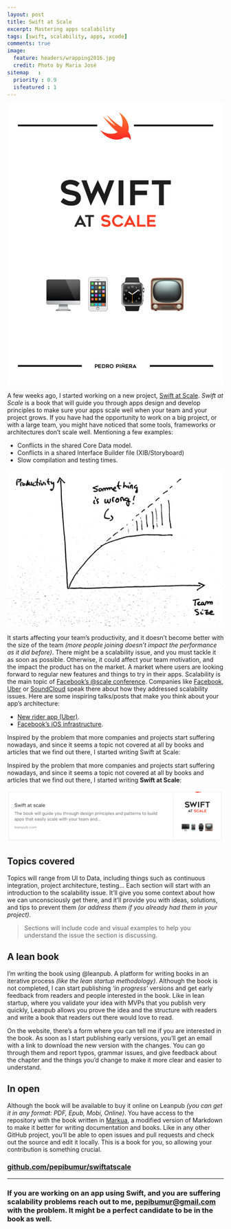 ```yaml
---
layout: post
title: Swift at Scale
excerpt: Mastering apps scalability
tags: [swift, scalability, apps, xcode]
comments: true
image:
  feature: headers/wrapping2016.jpg
  credit: Photo by Maria José
sitemap   :
  priority : 0.9
  isfeatured : 1
---
```


![Cover of the book](/images/posts/swift-at-scale-header.png)

A few weeks ago, I started working on a new project, [Swift at Scale](https://leanpub.com/swiftatscale). *Swift at Scale* is a book that will guide you through apps design and develop principles to make sure your apps scale well when your team and your project grows. If you have had the opportunity to work on a big project, or with a large team, you might have noticed that some tools, frameworks or architectures don’t scale well. Mentioning a few examples:

- Conflicts in the shared Core Data model.
- Conflicts in a shared Interface Builder file (XIB/Storyboard)
- Slow compilation and testing times.

![Graph that represents how the productivity of the team get better when the team grows. However, if scalability issues arise, the productivity is not linear any more with the team size.](/images/posts/swift-at-scale-graph.png)

It starts affecting your team’s productivity, and it doesn’t become better with the size of the team *(more people joining doesn’t impact the performance as it did before)*. There might be a scalability issue, and you must tackle it as soon as possible. Otherwise, it could affect your team motivation, and the impact the product has on the market. A market where users are looking forward to regular new features and things to try in their apps.
Scalability is the main topic of [Facebook’s @scale conference](https://code.facebook.com/ios). Companies like [Facebook](https://facebook.com), [Uber](https://uber.com) or [SoundCloud](https://soundcloud.com) speak there about how they addressed scalability issues. Here are some inspiring talks/posts that make you think about your app’s architecture:

- [New rider app (Uber)](https://eng.uber.com/new-rider-app/).
- [Facebook’s iOS infrastructure](https://www.youtube.com/watch?v=XhXC4SKOGfQ).

Inspired by the problem that more companies and projects start suffering nowadays, and since it seems a topic not covered at all by books and articles that we find out there, I started writing Swift at Scale:

Inspired by the problem that more companies and projects start suffering nowadays, and since it seems a topic not covered at all by books and articles that we find out there, I started writing **Swift at Scale**:

[![image](/images/posts/swift-at-scale-leanpub.png)](https://leanpub.com/swiftatscale)

## Topics covered
Topics will range from UI to Data, including things such as continuous integration, project architecture, testing… Each section will start with an introduction to the scalability issue. It’ll give you some context about how we can unconsciously get there, and it’ll provide you with ideas, solutions, and tips to prevent them *(or address them if you already had them in your project).*

> Sections will include code and visual examples to help you understand the issue the section is discussing.

## A lean book
I’m writing the book using @leanpub. A platform for writing books in an iterative process *(like the lean startup methodology)*. Although the book is not completed, I can start publishing *‘in progress’* versions and get early feedback from readers and people interested in the book. Like in lean startup, where you validate your idea with MVPs that you publish very quickly, Leanpub allows you prove the idea and the structure with readers and write a book that readers out there would love to read. 

On the website, there’s a form where you can tell me if you are interested in the book. As soon as I start publishing early versions, you’ll get an email with a link to download the new version with the changes. You can go through them and report typos, grammar issues, and give feedback about the chapter and the things you’d change to make it more clear and easier to understand.

## In open
Although the book will be available to buy it online on Leanpub *(you can get it in any format: PDF, Epub, Mobi, Online)*. You have access to the repository with the book written in [Markua](https://markua.com), a modified version of Markdown to make it better for writing documentation and books. Like in any other GitHub project, you’ll be able to open issues and pull requests and check out the source and edit it locally. This is a book for you, so allowing your contribution is something crucial.

### [github.com/pepibumur/swiftatscale](https://github.com/pepibumur/swiftatscale)

---

### If you are working on an app using Swift, and you are suffering scalability problems reach out to me, [pepibumur@gmail.com](mailto://pepibumur@gmail.com) with the problem. It might be a perfect candidate to be in the book as well.

